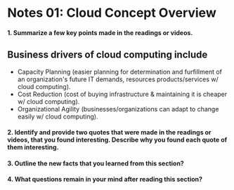 # Notes 01: Cloud Concept Overview

#### 1. Summarize a few key points made in the readings or videos.
## Business drivers of cloud computing include 
- Capacity Planning (easier planning for determination and furfillment of an organization's future IT demands, resources products/services w/ cloud computing).
- Cost Reduction (cost of buying infrastructure & maintaining it is cheaper w/ cloud computing).
- Organizational Agility (businesses/organizations can adapt to change easily w/ cloud computing).

#### 2. Identify and provide two quotes that were made in the readings or videos, that you found interesting. Describe why you found each quote of them interesting.

#### 3. Outline the new facts that you learned from this section?

#### 4. What questions remain in your mind after reading this section?
